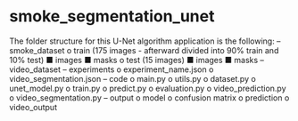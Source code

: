 # smoke_segmentation_unet
The folder structure for this U-Net algorithm application is the following:
–	smoke_dataset
    o	train (175 images - afterward divided into 90% train and 10% test)
        ■	images
        ■	masks
    o	test (15 images)
        ■	images
        ■	masks
–	video_dataset
–	experiments
    o	experiment_name.json
    o	video_segmentation.json
–	code
    o	main.py
    o	utils.py
    o	dataset.py
    o	unet_model.py
    o	train.py
    o	predict.py
    o	evaluation.py
    o	video_prediction.py
    o	video_segmentation.py
–	output
    o	model
    o	confusion matrix
    o	prediction
    o	video_output
